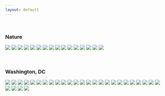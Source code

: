 ```yaml
---
layout: default
---
```


<br>

### Nature

<img class="profile-picture" src="spring-freedom.jpg">



<img class="profile-picture" src="glimpse-of-spring.jpg">



<img class="profile-picture" src="snow-water-branches.jpg">



<img class="profile-picture" src="tree.jpg">



<img class="profile-picture" src="yellow-flowers.jpg">



<img class="profile-picture" src="redwood-tree.jpg">



<img class="profile-picture" src="playground.jpg">



<img class="profile-picture" src="fall-foliage.jpg">



<img class="profile-picture" src="california.jpg">



<img class="profile-picture" src="beauty.jpg">



<img class="profile-picture" src="christmas-flowers.jpg">



<img class="profile-picture" src="winter-leaves.jpg">



<img class="profile-picture" src="holiday-spirit.jpg">



<img class="profile-picture" src="christmas-flowers-against-wall.jpg">



<img class="profile-picture" src="christmas.jpg">



<img class="profile-picture" src="nature.jpg">


<br>
<br>
<br>


### Washington, DC

<img class="profile-picture" src="building_and_windows.jpg">



<img class="profile-picture" src="bookbag.jpg">



<img class="profile-picture" src="dc.jpg">



<img class="profile-picture" src="google_datakind.jpg">



<img class="profile-picture" src="womens_march.jpg">



<img class="profile-picture" src="dcwindow.jpg">



<img class="profile-picture" src="kentucky_farm.jpg">



<img class="profile-picture" src="vegetables.jpg">



<img class="profile-picture" src="dcbooks.jpg">



<img class="profile-picture" src="apple-sf.jpg">



<img class="profile-picture" src="christmas-window.jpg">



<img class="profile-picture" src="blankets.jpg">



<img class="profile-picture" src="data-work.jpg">



<img class="profile-picture" src="norfolk.jpg">



<img class="profile-picture" src="democracy.jpg">



<img class="profile-picture" src="dc-gov.jpg">



<img class="profile-picture" src="snow-governmentbuilding.jpg">



<img class="profile-picture" src="libraries-children-desks.jpg">



<img class="profile-picture" src="spiritual.jpg">



<img class="profile-picture" src="art.jpg">



<img class="profile-picture" src="dc-beauty.jpg">



<img class="profile-picture" src="chinatown.jpg">



<img class="profile-picture" src="libraries-children.jpg">



<img class="profile-picture" src="rowers.jpg">



<img class="profile-picture" src="dancing.jpg">



<img class="profile-picture" src="boston-harbor.jpg">



<img class="profile-picture" src="oysters.jpg">



<img class="profile-picture" src="voting.jpg">



<img class="profile-picture" src="snow-dc.jpg">



<b>

<b>






